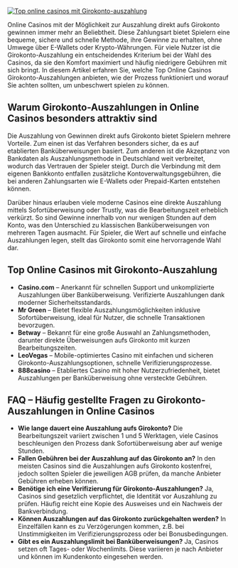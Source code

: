 [![Top online casinos mit Girokonto-auszahlung](https://123-caf.pages.dev/gitsignup.png)](https://vrmoo.ru/Bt82HjjY)

<p>Online Casinos mit der Möglichkeit zur Auszahlung direkt aufs Girokonto gewinnen immer mehr an Beliebtheit. Diese Zahlungsart bietet Spielern eine bequeme, sichere und schnelle Methode, ihre Gewinne zu erhalten, ohne Umwege über E-Wallets oder Krypto-Währungen. Für viele Nutzer ist die Girokonto-Auszahlung ein entscheidendes Kriterium bei der Wahl des Casinos, da sie den Komfort maximiert und häufig niedrigere Gebühren mit sich bringt. In diesem Artikel erfahren Sie, welche Top Online Casinos Girokonto-Auszahlungen anbieten, wie der Prozess funktioniert und worauf Sie achten sollten, um unbeschwert spielen zu können.</p>  <h2>Warum Girokonto-Auszahlungen in Online Casinos besonders attraktiv sind</h2> <p>Die Auszahlung von Gewinnen direkt aufs Girokonto bietet Spielern mehrere Vorteile. Zum einen ist das Verfahren besonders sicher, da es auf etablierten Banküberweisungen basiert. Zum anderen ist die Akzeptanz von Bankdaten als Auszahlungsmethode in Deutschland weit verbreitet, wodurch das Vertrauen der Spieler steigt. Durch die Verbindung mit dem eigenen Bankkonto entfallen zusätzliche Kontoverwaltungsgebühren, die bei anderen Zahlungsarten wie E-Wallets oder Prepaid-Karten entstehen können.</p> <p>Darüber hinaus erlauben viele moderne Casinos eine direkte Auszahlung mittels Sofortüberweisung oder Trustly, was die Bearbeitungszeit erheblich verkürzt. So sind Gewinne innerhalb von nur wenigen Stunden auf dem Konto, was den Unterschied zu klassischen Banküberweisungen von mehreren Tagen ausmacht. Für Spieler, die Wert auf schnelle und einfache Auszahlungen legen, stellt das Girokonto somit eine hervorragende Wahl dar.</p>  <h2>Top Online Casinos mit Girokonto-Auszahlung</h2> <ul> <li><strong>Casino.com</strong> – Anerkannt für schnellen Support und unkomplizierte Auszahlungen über Banküberweisung. Verifizierte Auszahlungen dank moderner Sicherheitsstandards.</li> <li><strong>Mr Green</strong> – Bietet flexible Auszahlungsmöglichkeiten inklusive Sofortüberweisung, ideal für Nutzer, die schnelle Transaktionen bevorzugen.</li> <li><strong>Betway</strong> – Bekannt für eine große Auswahl an Zahlungsmethoden, darunter direkte Überweisungen aufs Girokonto mit kurzen Bearbeitungszeiten.</li> <li><strong>LeoVegas</strong> – Mobile-optimiertes Casino mit einfachen und sicheren Girokonto-Auszahlungsoptionen, schnelle Verifizierungsprozesse.</li> <li><strong>888casino</strong> – Etabliertes Casino mit hoher Nutzerzufriedenheit, bietet Auszahlungen per Banküberweisung ohne versteckte Gebühren.</li> </ul>  <h2>FAQ – Häufig gestellte Fragen zu Girokonto-Auszahlungen in Online Casinos</h2> <ul> <li><strong>Wie lange dauert eine Auszahlung aufs Girokonto?</strong> Die Bearbeitungszeit variiert zwischen 1 und 5 Werktagen, viele Casinos beschleunigen den Prozess dank Sofortüberweisung aber auf wenige Stunden.</li> <li><strong>Fallen Gebühren bei der Auszahlung auf das Girokonto an?</strong> In den meisten Casinos sind die Auszahlungen aufs Girokonto kostenfrei, jedoch sollten Spieler die jeweiligen AGB prüfen, da manche Anbieter Gebühren erheben können.</li> <li><strong>Benötige ich eine Verifizierung für Girokonto-Auszahlungen?</strong> Ja, Casinos sind gesetzlich verpflichtet, die Identität vor Auszahlung zu prüfen. Häufig reicht eine Kopie des Ausweises und ein Nachweis der Bankverbindung.</li> <li><strong>Können Auszahlungen auf das Girokonto zurückgehalten werden?</strong> In Einzelfällen kann es zu Verzögerungen kommen, z.B. bei Unstimmigkeiten im Verifizierungsprozess oder bei Bonusbedingungen.</li> <li><strong>Gibt es ein Auszahlungslimit bei Banküberweisungen?</strong> Ja, Casinos setzen oft Tages- oder Wochenlimits. Diese variieren je nach Anbieter und können im Kundenkonto eingesehen werden.</li> </ul>